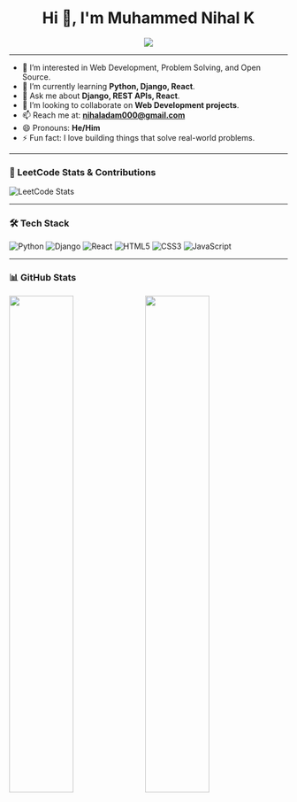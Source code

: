 <h1 align="center">Hi 👋, I'm Muhammed Nihal K</h1>

<p align="center">
  <img src="https://readme-typing-svg.herokuapp.com?lines=Full+Stack+Developer+in+Progress;Learning+Python,+Django,+React;Open+to+Collaborations&center=true&width=500&height=50" />
</p>

---

- 👀 I’m interested in Web Development, Problem Solving, and Open Source.
- 🌱 I’m currently learning **Python, Django, React**.
- 💬 Ask me about **Django, REST APIs, React**.
- 💞️ I’m looking to collaborate on **Web Development projects**.
- 📫 Reach me at: **nihaladam000@gmail.com**
- 😄 Pronouns: **He/Him**
- ⚡ Fun fact: I love building things that solve real-world problems.

---

### 🧠 LeetCode Stats & Contributions

<p align="left">
  <img src="https://leetcard.jacoblin.cool/nihaladam000?theme=dark&font=Consolas&ext=heatmap" alt="LeetCode Stats" />
</p>

---

### 🛠️ Tech Stack

![Python](https://img.shields.io/badge/Python-3776AB?style=flat-square&logo=python&logoColor=white)
![Django](https://img.shields.io/badge/Django-092E20?style=flat-square&logo=django&logoColor=white)
![React](https://img.shields.io/badge/React-20232A?style=flat-square&logo=react&logoColor=61DAFB)
![HTML5](https://img.shields.io/badge/HTML5-E34F26?style=flat-square&logo=html5&logoColor=white)
![CSS3](https://img.shields.io/badge/CSS3-1572B6?style=flat-square&logo=css3&logoColor=white)
![JavaScript](https://img.shields.io/badge/JavaScript-F7DF1E?style=flat-square&logo=javascript&logoColor=black)

---

### 📊 GitHub Stats

<p align="left">
  <img width="48%" src="https://github-readme-stats.vercel.app/api?username=NIHAL799&show_icons=true&theme=radical" />
  <img width="48%" src="https://github-readme-streak-stats.herokuapp.com/?user=NIHAL799&theme=radical" />
</p>
